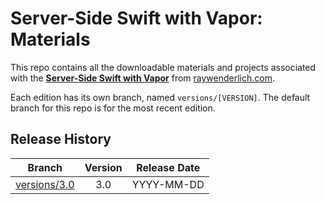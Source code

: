 # Server-Side Swift with Vapor: Materials

This repo contains all the downloadable materials and projects associated with the **[Server-Side Swift with Vapor](https://www.raywenderlich.com/library)** from [raywenderlich.com](https://www.raywenderlich.com).

Each edition has its own branch, named `versions/[VERSION]`. The default branch for this repo is for the most recent edition.

## Release History

| Branch                                                                                  | Version | Release Date |
| --------------------------------------------------------------------------------------- |:-------:|:------------:|
| [versions/3.0](https://github.com/raywenderlich/video-sssv-materials/tree/versions/3.0) | 3.0     | YYYY-MM-DD   |
